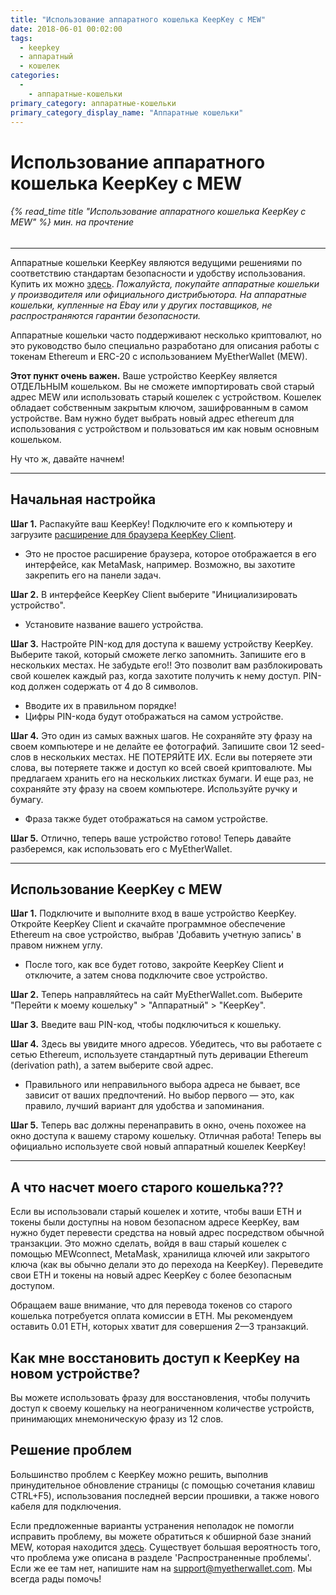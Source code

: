 ```yaml
---
title: "Использование аппаратного кошелька KeepKey с MEW"
date: 2018-06-01 00:02:00
tags:
  - keepkey
  - аппаратный
  - кошелек
categories:
  - 
    - аппаратные-кошельки
primary_category: аппаратные-кошельки
primary_category_display_name: "Аппаратные кошельки"
---
```


# __Использование аппаратного кошелька KeepKey с MEW__
###### {% read_time title "Использование аппаратного кошелька KeepKey с MEW" %} мин. на прочтение
***

Аппаратные кошельки KeepKey являются ведущими решениями по соответствию стандартам безопасности и удобству использования. Купить их можно [здесь](https://keepkey.myshopify.com/collections/frontpage/products/keepkey-the-simple-bitcoin-hardware-wallet/?source=hasoffers). *Пожалуйста, покупайте аппаратные кошельки у производителя или официального дистрибьютора. На аппаратные кошельки, купленные на Ebay или у других поставщиков, не распространяются гарантии безопасности.*

Аппаратные кошельки часто поддерживают несколько криптовалют, но это руководство было специально разработано для описания работы с токенам Ethereum и ERC-20 с использованием MyEtherWallet (MEW).

**Этот пункт очень важен.** Ваше устройство KeepKey является ОТДЕЛЬНЫМ кошельком. Вы не сможете импортировать свой старый адрес MEW или использовать старый кошелек с устройством. Кошелек обладает собственным закрытым ключом, зашифрованным в самом устройстве. Вам нужно будет выбрать новый адрес ethereum для использования с устройством и пользоваться им как новым основным кошельком.

Ну что ж, давайте начнем!

***

## __Начальная настройка__

**Шаг 1.** Распакуйте ваш KeepKey! Подключите его к компьютеру и загрузите [расширение для браузера KeepKey Client](https://chrome.google.com/webstore/detail/keepkey-client/idgiipeogajjpkgheijapngmlbohdhjg?hl=en-US).
* Это не простое расширение браузера, которое отображается в его интерфейсе, как MetaMask, например. Возможно, вы захотите закрепить его на панели задач.

**Шаг 2.** В интерфейсе KeepKey Client выберите "Инициализировать устройство".
* Установите название вашего устройства.

**Шаг 3.** Настройте PIN-код для доступа к вашему устройству KeepKey. Выберите такой, который сможете легко запомнить. Запишите его в нескольких местах. Не забудьте его!! Это позволит вам разблокировать свой кошелек каждый раз, когда захотите получить к нему доступ. PIN-код должен содержать от 4 до 8 символов.
* Вводите их в правильном порядке!
* Цифры PIN-кода будут отображаться на самом устройстве.

**Шаг 4.** Это один из самых важных шагов. Не сохраняйте эту фразу на своем компьютере и не делайте ее фотографий. Запишите свои 12 seed-слов в нескольких местах. НЕ ПОТЕРЯЙТЕ ИХ. Если вы потеряете эти слова, вы потеряете также и доступ ко всей своей криптовалюте. Мы предлагаем хранить его на нескольких листках бумаги. И еще раз, не сохраняйте эту фразу на своем компьютере. Используйте ручку и бумагу.
* Фраза также будет отображаться на самом устройстве.

**Шаг 5.** Отлично, теперь ваше устройство готово! Теперь давайте разберемся, как использовать его с MyEtherWallet.

***

## __Использование KeepKey с MEW__

**Шаг 1.** Подключите и выполните вход в ваше устройство KeepKey. Откройте KeepKey Client и скачайте программное обеспечение Ethereum на свое устройство, выбрав 'Добавить учетную запись' в правом нижнем углу.
* После того, как все будет готово, закройте KeepKey Client и отключите, а затем снова подключите свое устройство.

**Шаг 2.** Теперь направляйтесь на сайт MyEtherWallet.com. Выберите "Перейти к моему кошельку" > "Аппаратный" > "KeepKey".

**Шаг 3.** Введите ваш PIN-код, чтобы подключиться к кошельку.

**Шаг 4.** Здесь вы увидите много адресов. Убедитесь, что вы работаете с сетью Ethereum, используете стандартный путь деривации Ethereum (derivation path), а затем выберите свой адрес.
* Правильного или неправильного выбора адреса не бывает, все зависит от ваших предпочтений. Но выбор первого — это, как правило, лучший вариант для удобства и запоминания.

**Шаг 5.** Теперь вас должны перенаправить в окно, очень похожее на окно доступа к вашему старому кошельку. Отличная работа! Теперь вы официально используете свой новый аппаратный кошелек KeepKey!

***

## __А что насчет моего старого кошелька???__

Если вы использовали старый кошелек и хотите, чтобы ваши ETH и токены были доступны на новом безопасном адресе KeepKey, вам нужно будет перевести средства на новый адрес посредством обычной транзакции. Это можно сделать, войдя в ваш старый кошелек с помощью MEWconnect, MetaMask, хранилища ключей или закрытого ключа (как вы обычно делали это до перехода на KeepKey). Переведите свои ETH и токены на новый адрес KeepKey с более безопасным доступом.

Обращаем ваше внимание, что для перевода токенов со старого кошелька потребуется оплата комиссии в ETH. Мы рекомендуем оставить 0.01 ETH, которых хватит для совершения 2—3 транзакций.

## __Как мне восстановить доступ к KeepKey на новом устройстве?__

Вы можете использовать фразу для восстановления, чтобы получить доступ к своему кошельку на неограниченном количестве устройств, принимающих мнемоническую фразу из 12 слов.

## __Решение проблем__

Большинство проблем с KeepKey можно решить, выполнив принудительное обновление страницы (с помощью сочетания клавиш CTRL+F5), использования последней версии прошивки, а также нового кабеля для подключения.

Если предложенные варианты устранения неполадок не помогли исправить проблему, вы можете обратиться к обширной базе знаний MEW, которая находится [здесь](https://kb.myetherwallet.com). Существует большая вероятность того, что проблема уже описана в разделе 'Распространенные проблемы'. Если же ее там нет, напишите нам на support@myetherwallet.com. Мы всегда рады помочь!
